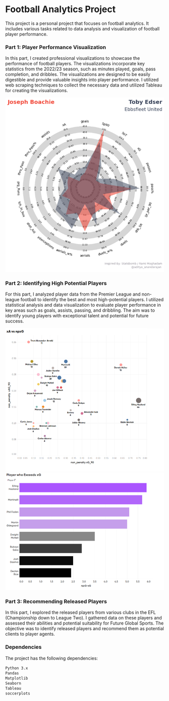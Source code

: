 # Football Analytics Project

This project is a personal project that focuses on football analytics. It includes various tasks related to data analysis and visualization of football player performance. 


### Part 1: Player Performance Visualization

In this part, I created professional visualizations to showcase the performance of football players. The visualizations incorporate key statistics from the 2022/23 season, such as minutes played, goals, pass completion, and dribbles. The visualizations are designed to be easily digestible and provide valuable insights into player performance. I utilized web scraping techniques to collect the necessary data and utilized Tableau for creating the visualizations.

<img src="img/radar.png">

### Part 2: Identifying High Potential Players

For this part, I analyzed player data from the Premier League and non-league football to identify the best and most high-potential players. I utilized statistical analysis and data visualization to evaluate player performance in key areas such as goals, assists, passing, and dribbling. The aim was to identify young players with exceptional talent and potential for future success.

<img src="img/pl_attack.png">

<img src="img/excess_xg.png">

### Part 3: Recommending Released Players

In this part, I explored the released players from various clubs in the EFL (Championship down to League Two). I gathered data on these players and assessed their abilities and potential suitability for Future Global Sports. The objective was to identify released players and recommend them as potential clients to player agents.

### Dependencies

The project has the following dependencies:

    Python 3.x
    Pandas
    Matplotlib
    Seaborn
    Tableau
    soccerplots